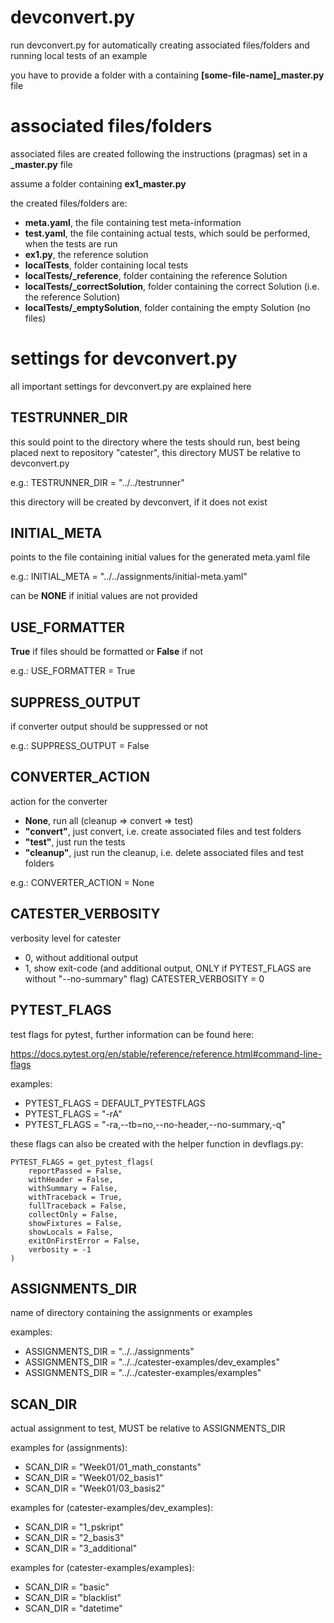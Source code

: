 # devconvert.py

run devconvert.py for automatically creating associated files/folders and running local tests of an example

you have to provide a folder with a containing **[some-file-name]_master.py** file

# associated files/folders
associated files are created following the instructions (pragmas) set in a **_master.py** file

assume a folder containing **ex1_master.py**

the created files/folders are:
- **meta.yaml**, the file containing test meta-information
- **test.yaml**, the file containing actual tests, which sould be performed, when the tests are run
- **ex1.py**, the reference solution
- **localTests**, folder containing local tests
- **localTests/_reference**, folder containing the reference Solution
- **localTests/_correctSolution**, folder containing the correct Solution (i.e. the reference Solution)
- **localTests/_emptySolution**, folder containing the empty Solution (no files)

# settings for devconvert.py
all important settings for devconvert.py are explained here

## TESTRUNNER_DIR

this sould point to the directory where the tests should run, best being placed next to repository "catester", this directory MUST be relative to devconvert.py

e.g.: TESTRUNNER_DIR = "../../testrunner"

this directory will be created by devconvert, if it does not exist

## INITIAL_META
points to the file containing initial values for the generated meta.yaml file

e.g.: INITIAL_META = "../../assignments/initial-meta.yaml"

can be **NONE** if initial values are not provided

## USE_FORMATTER
**True** if files should be formatted or **False** if not

e.g.: USE_FORMATTER = True

## SUPPRESS_OUTPUT
if converter output should be suppressed or not

e.g.: SUPPRESS_OUTPUT = False

## CONVERTER_ACTION
action for the converter
- **None**, run all (cleanup => convert => test)
- **"convert"**, just convert, i.e. create associated files and test folders
- **"test"**, just run the tests
- **"cleanup"**, just run the cleanup, i.e. delete associated files and test folders

e.g.: CONVERTER_ACTION = None

## CATESTER_VERBOSITY
verbosity level for catester
- 0, without additional output
- 1, show exit-code (and additional output, ONLY if PYTEST_FLAGS are without "--no-summary" flag)
CATESTER_VERBOSITY = 0

## PYTEST_FLAGS
test flags for pytest, further information can be found here:

https://docs.pytest.org/en/stable/reference/reference.html#command-line-flags

examples:
- PYTEST_FLAGS = DEFAULT_PYTESTFLAGS
- PYTEST_FLAGS = "-rA"
- PYTEST_FLAGS = "-ra,--tb=no,--no-header,--no-summary,-q"

these flags can also be created with the helper function in devflags.py:
```
PYTEST_FLAGS = get_pytest_flags(
    reportPassed = False,
    withHeader = False,
    withSummary = False,
    withTraceback = True,
    fullTraceback = False,
    collectOnly = False,
    showFixtures = False,
    showLocals = False,
    exitOnFirstError = False,
    verbosity = -1
)
```

## ASSIGNMENTS_DIR
name of directory containing the assignments or examples

examples:
- ASSIGNMENTS_DIR = "../../assignments"
- ASSIGNMENTS_DIR = "../../catester-examples/dev_examples"
- ASSIGNMENTS_DIR = "../../catester-examples/examples"

## SCAN_DIR
actual assignment to test, MUST be relative to ASSIGNMENTS_DIR

examples for (assignments):
- SCAN_DIR = "Week01/01_math_constants"
- SCAN_DIR = "Week01/02_basis1"
- SCAN_DIR = "Week01/03_basis2"

examples for (catester-examples/dev_examples):
- SCAN_DIR = "1_pskript"
- SCAN_DIR = "2_basis3"
- SCAN_DIR = "3_additional"

examples for (catester-examples/examples):
- SCAN_DIR = "basic"
- SCAN_DIR = "blacklist"
- SCAN_DIR = "datetime"
